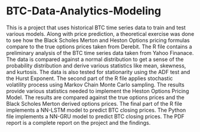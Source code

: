 # BTC-Data-Analytics-Modeling
This is a project that uses historical BTC time series data to train and test various models. Along with price prediction, a theoretical exercise was done to see how the Black Scholes Merton and Heston Options pricing formulas compare to the true options prices taken from Derebit. 
The R file contains a preliminary analysis of the BTC time series data taken from Yahoo Finanace. The data is compared against a normal distribution to get a sense of the probability distribution and derive various statistics like mean, skewness, and kurtosis. The data is also tested for stationarity using the ADF test and the Hurst Exponent. The second part of the R file applies stochastic volatility process using Markov Chain Monte Carlo sampling. The results provide various statistics needed to implement the Heston Options Pricing Model. The results are compared against the true options prices and the Black Scholes Merton derived options prices. The final part of the R file implements a NN-LSTM model to predict BTC closing prices. 
The Python file implements a NN-GRU model to predict BTC closing prices. 
The PDF report is a complete report on the project and the findings. 
